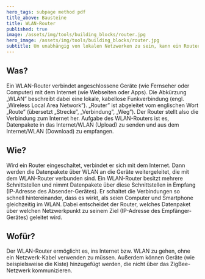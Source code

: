 ```yaml
---
hero_tags: subpage method pdf
title_above: Bausteine
title: WLAN-Router
published: true
image: /assets/img/tools/building_blocks/router.jpg
hero_image: /assets/img/tools/building_blocks/router.jpg
subtitle: Um unabhängig von lokalen Netzwerken zu sein, kann ein Router ein eigenes WLAN bereitstellen.
---
```


## Was?

Ein WLAN-Router verbindet angeschlossene Geräte (wie Fernseher oder Computer) mit dem Internet (wie Webseiten oder Apps). Die Abkürzung „WLAN” beschreibt dabei eine lokale, kabellose Funkverbindung (engl. „Wireless Local Area Network”). „Router” ist abgeleitet vom englischen Wort „Route” (übersetzt „Strecke”, „Verbindung”, „Weg”). Der Router stellt also die Verbindung zum Internet her. Aufgabe des WLAN-Routers ist es, Datenpakete in das Internet/WLAN (Upload) zu senden und aus dem Internet/WLAN (Download) zu empfangen.

## Wie?

Wird ein Router eingeschaltet, verbindet er sich mit dem Internet. Dann werden die Datenpakete über WLAN an die Geräte weitergeleitet, die mit dem WLAN-Router verbunden sind. Ein WLAN-Router besitzt mehrere Schnittstellen und nimmt Datenpakete über diese Schnittstellen in Empfang (IP-Adresse des Absender-Gerätes). Er schaltet die Verbindungen so schnell hintereinander, dass es wirkt, als seien Computer und Smartphone gleichzeitig im WLAN. Dabei entscheidet der Router, welches Datenpaket über welchen Netzwerkpunkt zu seinem Ziel (IP-Adresse des Empfänger-Gerätes) geleitet wird.

## Wofür?

Der WLAN-Router ermöglicht es, ins Internet bzw. WLAN zu gehen, ohne ein Netzwerk-Kabel verwenden zu müssen. Außerdem können Geräte (wie beispielsweise die Kiste) hinzugefügt werden, die nicht über das ZigBee-Netzwerk kommunizieren.
